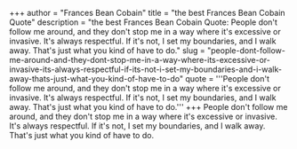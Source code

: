 +++
author = "Frances Bean Cobain"
title = "the best Frances Bean Cobain Quote"
description = "the best Frances Bean Cobain Quote: People don't follow me around, and they don't stop me in a way where it's excessive or invasive. It's always respectful. If it's not, I set my boundaries, and I walk away. That's just what you kind of have to do."
slug = "people-dont-follow-me-around-and-they-dont-stop-me-in-a-way-where-its-excessive-or-invasive-its-always-respectful-if-its-not-i-set-my-boundaries-and-i-walk-away-thats-just-what-you-kind-of-have-to-do"
quote = '''People don't follow me around, and they don't stop me in a way where it's excessive or invasive. It's always respectful. If it's not, I set my boundaries, and I walk away. That's just what you kind of have to do.'''
+++
People don't follow me around, and they don't stop me in a way where it's excessive or invasive. It's always respectful. If it's not, I set my boundaries, and I walk away. That's just what you kind of have to do.
